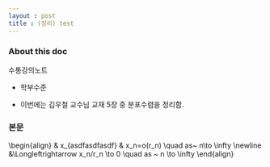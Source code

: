 ```yaml
---
layout : post 
title : (정리) test
---
```


### About this doc

수통강의노트

- 학부수준 

- 이번에는 김우철 교수님 교재 5장 중 분포수렴을 정리함. 

### 본문 

\begin{align}
& x_{asdfasdfasdf}
& x_n=o(r_n) \quad as~  n\to \infty \newline
&\Longleftrightarrow x_n/r_n \to 0 \quad as ~ n \to \infty
\end{align}
